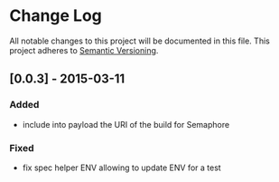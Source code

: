 # Change Log
All notable changes to this project will be documented in this file.
This project adheres to [Semantic Versioning](http://semver.org/).

## [0.0.3] - 2015-03-11
### Added
- include into payload the URI of the build for Semaphore

### Fixed
- fix spec helper ENV allowing to update ENV for a test
